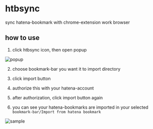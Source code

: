 # htbsync
sync hatena-bookmark with chrome-extension work browser

## how to use
1. click htbsync icon, then open popup

![popup](https://user-images.githubusercontent.com/31027514/68651008-b7b4b600-0569-11ea-88fe-3325945a10f0.png)

2. choose bookmark-bar you want it to import directory

3. click import button

4. authorize this with your hatena-account

5. after authorization, click import button again

6. you can see your hatena-bookmarks are imported in your selected `bookmark-bar/Import from hatena bookmark`

![sample](https://user-images.githubusercontent.com/31027514/68651489-de272100-056a-11ea-9e87-8c9428013a71.png)
